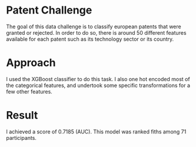 # Patent Challenge

The goal of this data challenge is to classify european patents that were granted or rejected. In order to do so, there is around 50 different features available for each patent such as its technology sector or its country.

# Approach
I used the XGBoost classifier to do this task. I also one hot encoded most of the categorical features, and undertook some specific transformations for a few other features.

# Result
I achieved a score of 0.7185 (AUC). This model was ranked fiths among 71 participants.
